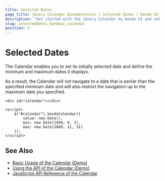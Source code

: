 ```yaml
---
title: Selected Dates
page_title: jQuery Calendar Documentation | Selected Dates | Kendo UI
description: "Get started with the jQuery Calendar by Kendo UI and set the initially selected, the minimum, and maximum dates in the widget."
slug: selecteddates_kendoui_calendar
position: 2
---
```


# Selected Dates

The Calendar enables you to set its initially selected date and define the minimum and maximum dates it displays.

As a result, the Calendar will not navigate to a date that is earlier than the specified minimum date and will also restrict the navigation up to the maximum date you specified.

    <div id="calendar"></div>

    <script>
        $("#calendar").kendoCalendar({
            value: new Date(),
            min: new Date(1950, 0, 1),
            max: new Date(2049, 11, 31)
        });
    </script>

## See Also

* [Basic Usage of the Calendar (Demo)](https://demos.telerik.com/kendo-ui/calendar/index)
* [Using the API of the Calendar (Demo)](https://demos.telerik.com/kendo-ui/calendar/api)
* [JavaScript API Reference of the Calendar](/api/javascript/ui/calendar)
